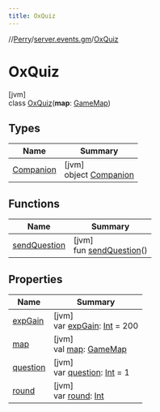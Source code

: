 ```yaml
---
title: OxQuiz
---
```

//[Perry](../../../index.html)/[server.events.gm](../index.html)/[OxQuiz](index.html)



# OxQuiz



[jvm]\
class [OxQuiz](index.html)(**map**: [GameMap](../../server.maps/-game-map/index.html))



## Types


| Name | Summary |
|---|---|
| [Companion](-companion/index.html) | [jvm]<br>object [Companion](-companion/index.html) |


## Functions


| Name | Summary |
|---|---|
| [sendQuestion](send-question.html) | [jvm]<br>fun [sendQuestion](send-question.html)() |


## Properties


| Name | Summary |
|---|---|
| [expGain](exp-gain.html) | [jvm]<br>var [expGain](exp-gain.html): [Int](https://kotlinlang.org/api/latest/jvm/stdlib/kotlin/-int/index.html) = 200 |
| [map](map.html) | [jvm]<br>val [map](map.html): [GameMap](../../server.maps/-game-map/index.html) |
| [question](question.html) | [jvm]<br>var [question](question.html): [Int](https://kotlinlang.org/api/latest/jvm/stdlib/kotlin/-int/index.html) = 1 |
| [round](round.html) | [jvm]<br>var [round](round.html): [Int](https://kotlinlang.org/api/latest/jvm/stdlib/kotlin/-int/index.html) |

